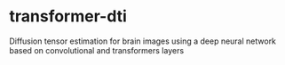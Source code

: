# transformer-dti
Diffusion tensor estimation for brain images using a deep neural network based on convolutional and transformers layers
